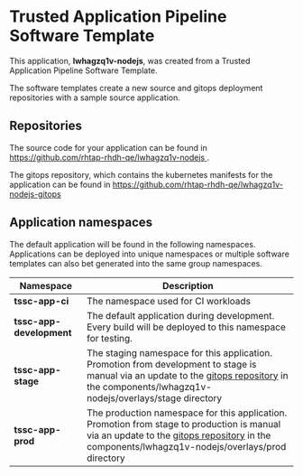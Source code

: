 # Trusted Application Pipeline Software Template

This application, **lwhagzq1v-nodejs**, was created from a Trusted Application Pipeline Software Template.

The software templates create a new source and gitops deployment repositories with a sample source application. 

## Repositories

The source code for your application can be found in [https://github.com/rhtap-rhdh-qe/lwhagzq1v-nodejs ](https://github.com/rhtap-rhdh-qe/lwhagzq1v-nodejs ).
 
The gitops repository, which contains the kubernetes manifests for the application can be found in 
[https://github.com/rhtap-rhdh-qe/lwhagzq1v-nodejs-gitops ](https://github.com/rhtap-rhdh-qe/lwhagzq1v-nodejs-gitops ) 

## Application namespaces 

The default application will be found in the following namespaces. Applications can be deployed into unique namespaces or multiple software templates can also bet generated into the same group namespaces.  

|  Namespace   |  Description   |  
| -------- | -------- |
| **tssc-app-ci** | The namespace used for CI workloads |
| **tssc-app-development** | The default application during development. Every build will be deployed to this namespace for testing. |
| **tssc-app-stage** | The staging namespace for this application. Promotion from development to stage is manual via an update to the [gitops repository](https://github.com/rhtap-rhdh-qe/lwhagzq1v-nodejs-gitops ) in the components/lwhagzq1v-nodejs/overlays/stage directory |
| **tssc-app-prod** | The production namespace for this application. Promotion from stage to production is manual via an update to the [gitops repository](https://github.com/rhtap-rhdh-qe/lwhagzq1v-nodejs-gitops ) in the components/lwhagzq1v-nodejs/overlays/prod directory |
